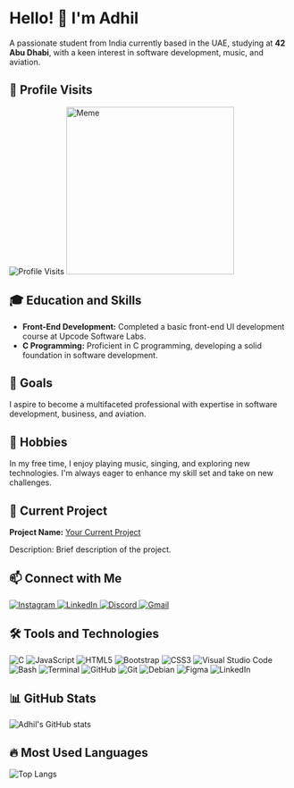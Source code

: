 <!DOCTYPE html>
<html lang="en">
<head>
    <meta charset="UTF-8">
    <meta name="viewport" content="width=device-width, initial-scale=1.0">
</head>
<body>
    <h1>Hello! 👋 I'm Adhil</h1>
    <p>A passionate student from India currently based in the UAE, studying at <strong>42 Abu Dhabi</strong>, with a keen interest in software development, music, and aviation.</p>
    <h2>👀 Profile Visits</h2>
    <img src="https://komarev.com/ghpvc/?username=yourusername&color=blue" alt="Profile Visits">
    <img src="https://i.imgflip.com/2sd8qv.jpg" alt="Meme" width="300">
    <h2>🎓 Education and Skills</h2>
    <ul>
        <li><strong>Front-End Development:</strong> Completed a basic front-end UI development course at Upcode Software Labs.</li>
        <li><strong>C Programming:</strong> Proficient in C programming, developing a solid foundation in software development.</li>
    </ul>
    <h2>🎯 Goals</h2>
    <p>I aspire to become a multifaceted professional with expertise in software development, business, and aviation.</p>
    <h2>🎵 Hobbies</h2>
    <p>In my free time, I enjoy playing music, singing, and exploring new technologies. I'm always eager to enhance my skill set and take on new challenges.</p>
    <h2>🚀 Current Project</h2>
    <p><strong>Project Name:</strong> <a href="https://github.com/your-repo-link">Your Current Project</a></p>
    <p>Description: Brief description of the project.</p>
    <h2>📫 Connect with Me</h2>
    <p>
        <a href="https://instagram.com/yourusername">
            <img src="https://img.shields.io/badge/Instagram-%23E4405F.svg?style=for-the-badge&logo=instagram&logoColor=white" alt="Instagram">
        </a>
        <a href="https://linkedin.com/in/yourusername">
            <img src="https://img.shields.io/badge/LinkedIn-%230077B5.svg?style=for-the-badge&logo=linkedin&logoColor=white" alt="LinkedIn">
        </a>
        <a href="https://discord.gg/yourdiscordid">
            <img src="https://img.shields.io/badge/Discord-%237289DA.svg?style=for-the-badge&logo=discord&logoColor=white" alt="Discord">
        </a>
        <a href="mailto:your.email@gmail.com">
            <img src="https://img.shields.io/badge/Gmail-D14836?style=for-the-badge&logo=gmail&logoColor=white" alt="Gmail">
        </a>
    </p>
    <h2>🛠️ Tools and Technologies</h2>
    <p>
        <img src="https://img.shields.io/badge/C-%2300599C.svg?style=for-the-badge&logo=c&logoColor=white" alt="C">
        <img src="https://img.shields.io/badge/JavaScript-%23323330.svg?style=for-the-badge&logo=javascript&logoColor=%23F7DF1E" alt="JavaScript">
        <img src="https://img.shields.io/badge/HTML5-%23E34F26.svg?style=for-the-badge&logo=html5&logoColor=white" alt="HTML5">
        <img src="https://img.shields.io/badge/Bootstrap-%23563D7C.svg?style=for-the-badge&logo=bootstrap&logoColor=white" alt="Bootstrap">
        <img src="https://img.shields.io/badge/CSS3-%231572B6.svg?style=for-the-badge&logo=css3&logoColor=white" alt="CSS3">
        <img src="https://img.shields.io/badge/VisualStudioCode-%23007ACC.svg?style=for-the-badge&logo=visual-studio-code&logoColor=white" alt="Visual Studio Code">
        <img src="https://img.shields.io/badge/Bash-%23121011.svg?style=for-the-badge&logo=gnu-bash&logoColor=white" alt="Bash">
        <img src="https://img.shields.io/badge/Terminal-%234D4D4D.svg?style=for-the-badge&logo=windows-terminal&logoColor=white" alt="Terminal">
        <img src="https://img.shields.io/badge/GitHub-%23181717.svg?style=for-the-badge&logo=github&logoColor=white" alt="GitHub">
        <img src="https://img.shields.io/badge/Git-%23F05033.svg?style=for-the-badge&logo=git&logoColor=white" alt="Git">
        <img src="https://img.shields.io/badge/Debian-%23A81D33.svg?style=for-the-badge&logo=debian&logoColor=white" alt="Debian">
        <img src="https://img.shields.io/badge/Figma-%23F24E1E.svg?style=for-the-badge&logo=figma&logoColor=white" alt="Figma">
        <img src="https://img.shields.io/badge/LinkedIn-%230077B5.svg?style=for-the-badge&logo=linkedin&logoColor=white" alt="LinkedIn">
    </p>
    <h2>📊 GitHub Stats</h2>
    <img src="https://github-readme-stats.vercel.app/api?username=yourusername&show_icons=true&theme=radical" alt="Adhil's GitHub stats">
    <h2>🔥 Most Used Languages</h2>
    <img src="https://github-readme-stats.vercel.app/api/top-langs/?username=yourusername&layout=compact&theme=radical" alt="Top Langs">
</body>
</html>
